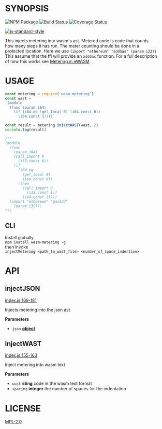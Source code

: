 # SYNOPSIS 
[![NPM Package](https://img.shields.io/npm/v/wasm-metering.svg?style=flat-square)](https://www.npmjs.org/package/wasm-metering)
[![Build Status](https://img.shields.io/travis/wanderer/wasm-metering.svg?branch=master&style=flat-square)](https://travis-ci.org/wanderer/wasm-metering)
[![Coverage Status](https://img.shields.io/coveralls/wanderer/wasm-metering.svg?style=flat-square)](https://coveralls.io/r/wanderer/wasm-metering)

[![js-standard-style](https://cdn.rawgit.com/feross/standard/master/badge.svg)](https://github.com/feross/standard)  

This injects metering into wasm's ast. Metered code is code that counts how many steps it has run. The meter counting should be done in a protected location. Here we use `(import "ethereum" "addGas" (param i32))` This assume that the ffi will provide an `addGas` function. For a full description of how this works see [Metering in eWASM](https://github.com/ethereum/evm2.0-design/blob/master/metering.md)

# USAGE

```javascript
const metering = require('wasm-metering')
const wast = 
`(module
  (func (param i64)
    (if (i64.eq (get_local 0) (i64.const 0))
      (i64.const 1))))`

const result = metering.injectWAST(wast, 2)
console.log(result)

/**
(module
  (func
    (param i64)
    (call_import 0
      (i32.const 6))
    (if
      (i64.eq
        (get_local 0)
        (i64.const 0))
      (then
        (call_import 0
          (i32.const 1))
        (i64.const 1))))
  (import "ethereum" "gasAdd"
    (param i32)))
**/
```
## CLI
Install globally  
`npm install wasm-metering -g`  
then invoke  
`injectMetering <path_to_wast_file> <number_of_space_indention>`

# API
## injectJSON

[index.js:169-181](https://github.com/wanderer/wasm-metering/blob/f59127389d75fb8c3c468fe5e611c34f8ff1868f/index.js#L169-L181 "Source code on GitHub")

Injects metering into the json ast

**Parameters**

-   `json` **[object](https://developer.mozilla.org/en-US/docs/Web/JavaScript/Reference/Global_Objects/Object)**

## injectWAST

[index.js:155-163](https://github.com/wanderer/wasm-metering/blob/f59127389d75fb8c3c468fe5e611c34f8ff1868f/index.js#L155-L163 "Source code on GitHub")

Inject metering into wasm text

**Parameters**

-   `wast` **sting** code in the wasm text format
-   `spacing` **integer** the number of spaces for the indentation


# LICENSE
[MPL-2.0](https://tldrlegal.com/license/mozilla-public-license-2.0-(mpl-2))
